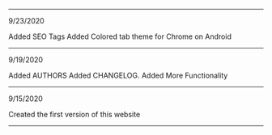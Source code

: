 

---
9/23/2020

Added SEO Tags
Added Colored tab theme for Chrome on Android

---
9/19/2020

Added AUTHORS
Added CHANGELOG.
Added More Functionality

---
9/15/2020

Created the first version of this website

---